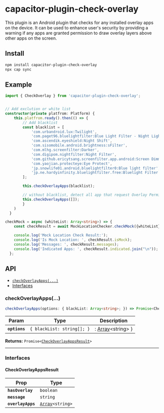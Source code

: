 # capacitor-plugin-check-overlay

This plugin is an Android plugin that checks for any installed overlay apps on the device. It can be used to enhance user's security by providing a warning if any apps are granted permission to draw overlay layers above other apps on the screen.

## Install

```bash
npm install capacitor-plugin-check-overlay
npx cap sync
```

## Example

```typescript
import { CheckOverlay } from 'capacitor-plugin-check-overlay';


// Add exclution or white list
constructor(private platfrom: Platform) {
    this.platfrom.ready().then(() => {
        // Add blacklist
        const blacklist = [
            'com.urbandroid.lux:Twilight',
            'com.paget96.bluelightfilter:Blue Light Filter - Night Light',
            'com.ascendik.eyeshield:Night Shift',
            'com.sisomobile.android.brightness:sFilter',
            'com.mlhg.screenfilter:Darker',
            'com.digipom.nightfilter:Night Filter',
            'com.github.ericytsang.screenfilter.app.android:Screen Dimmer',
            'com.yaojian.protecteye:Eye Protect',
            'jp.snowlife01.android.bluelightfilter0:Blue light filter',
            'jp.ne.hardyinfinity.bluelightfilter.free:Bluelight Filter',
        ];

        this.checkOverlayApps(blacklist);

        // without blacklist, detect all app that request Overlay Permission
        this.checkOverlayApps([]);
        }
    )
  }

checkMock = async (whiteList: Array<string>) => {
    const checkResult = await MockLocationChecker.checkMock({whiteList});

    console.log('Mock Location Check Result:');
    console.log('Is Mock Location: ', checkResult.isMock);
    console.log('Messages: ', checkResult.messages);
    console.log('Indicated Apps: ', checkResult.indicated.join("\n"));
  };
```

## API

<docgen-index>

- [`checkOverlayApps(...)`](#checkoverlayapps)
- [Interfaces](#interfaces)

</docgen-index>

<docgen-api>
<!--Update the source file JSDoc comments and rerun docgen to update the docs below-->

### checkOverlayApps(...)

```typescript
checkOverlayApps(options: { blackList: Array<string>; }) => Promise<CheckOverlayAppsResult>
```

| Param         | Type                                  | Description                                  |
| ------------- | ------------------------------------- | -------------------------------------------- |
| **`options`** | <code>{ blackList: string[]; }</code> | : <a href="#array">Array</a>&lt;string&gt; } |

**Returns:** <code>Promise&lt;<a href="#checkoverlayappsresult">CheckOverlayAppsResult</a>&gt;</code>

---

### Interfaces

#### CheckOverlayAppsResult

| Prop              | Type                                                  |
| ----------------- | ----------------------------------------------------- |
| **`hasOverlay`**  | <code>boolean</code>                                  |
| **`message`**     | <code>string</code>                                   |
| **`overlayApps`** | <code><a href="#array">Array</a>&lt;string&gt;</code> |

</docgen-api>
